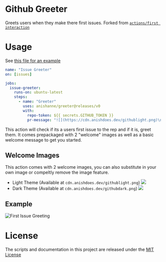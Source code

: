# Github Greeter

Greets users when they make there first issues. Forked from [`actions/first interaction`](https://github.com/actions/first-interaction)

# Usage

See [this file for an example](https://github.com/JJ/dummy-actions-3/blob/master/.github/workflows/pr-greeting.yaml)

```yaml
name: "Issue Greeter"
on: [issues]

jobs:
  issue-greeter:
    runs-on: ubuntu-latest
    steps:
      - name: "Greeter"
        uses: anishanne/greeter@releases/v0
        with:
          repo-token: ${{ secrets.GITHUB_TOKEN }}
          pr-message: "![](https://cdn.anishdoes.dev/githublight.png)\nHey @{user}! Welcome to the **Greeter** repo on **Github**. If you have a question sure to check out our [wiki](https://github.com/anishanne/
```

This action will check if its a users first issue to the rep and if it is, greet them. It comes prepackaged with 2 "welcome" images as well as a basic welcome message to get you started. 

## Welcome Images
This action comes with 2 welcome images, you can also substitute in your own image or compeltly remove the image feature.
- Light Theme (Available at `cdn.anishdoes.dev/githublight.png`)
![](https://cdn.anishdoes.dev/githublight.png)
- Dark Theme (Available at `cdn.anishdoes.dev/githubdark.png`)
![](https://cdn.anishdoes.dev/githubdark.png)

## Example
![First Issue Greeting](https://cdn.anishdoes.dev/greeterexample.png)


# License

The scripts and documentation in this project are released under the [MIT License](LICENSE)
